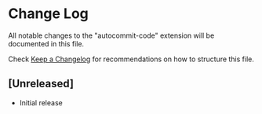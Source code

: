 # Change Log

All notable changes to the "autocommit-code" extension will be documented in this file.

Check [Keep a Changelog](http://keepachangelog.com/) for recommendations on how to structure this file.

## [Unreleased]

- Initial release